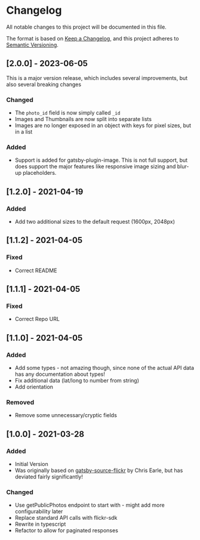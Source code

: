 # Changelog

All notable changes to this project will be documented in this file.

The format is based on [Keep a Changelog](https://keepachangelog.com/en/1.0.0/),
and this project adheres to [Semantic Versioning](https://semver.org/spec/v2.0.0.html).

## [2.0.0] - 2023-06-05

This is a major version release, which includes several improvements, but also several
breaking changes

### Changed
- The `photo_id` field is now simply called `_id`
- Images and Thumbnails are now split into separate lists
- Images are no longer exposed in an object with keys for pixel sizes, but in a list

### Added
- Support is added for gatsby-plugin-image. This is not full support, but does support the
  major features like responsive image sizing and blur-up placeholders. 

## [1.2.0] - 2021-04-19

### Added

- Add two additional sizes to the default request (1600px, 2048px)

## [1.1.2] - 2021-04-05

### Fixed

- Correct README

## [1.1.1] - 2021-04-05

### Fixed

- Correct Repo URL

## [1.1.0] - 2021-04-05

### Added

- Add some types - not amazing though, since none of the actual API data has any documentation about types!
- Fix additional data (lat/long to number from string)
- Add orientation

### Removed

- Remove some unnecessary/cryptic fields

## [1.0.0] - 2021-03-28

### Added

- Initial Version
- Was originally based on [gatsby-source-flickr](https://github.com/chrissearle/gatsby-source-flickr) by Chris Earle, but has deviated fairly significantly!

### Changed

- Use getPublicPhotos endpoint to start with - might add more configurability later
- Replace standard API calls with flickr-sdk
- Rewrite in typescript
- Refactor to allow for paginated responses
